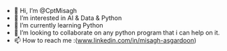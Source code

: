 - 👋 Hi, I’m @CptMisagh
- 👀 I’m interested in AI & Data & Python
- 🌱 I’m currently learning Python
- 💞️ I’m looking to collaborate on any python program that i can help on it.
- 📫 How to reach me :(www.linkedin.com/in/misagh-asgardoon)

<!---
CptMisagh/CptMisagh is a ✨ special ✨ repository because its `README.md` (this file) appears on your GitHub profile.
You can click the Preview link to take a look at your changes.
--->
